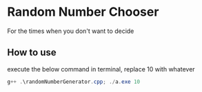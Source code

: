 # Random Number Chooser

For the times when you don't want to decide

## How to use

execute the below command in terminal, replace 10 with whatever

```powershell
g++ .\randomNumberGenerator.cpp; ./a.exe 10
```